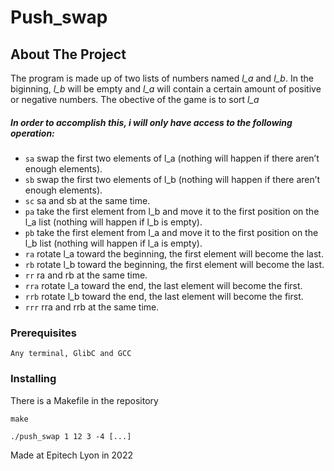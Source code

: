 # Push_swap

<!-- ABOUT THE PROJECT -->
## About The Project
The program is made up  of two lists of numbers named *l_a* and *l_b*.
In the biginning, *l_b* will be empty and *l_a* will contain a certain amount of positive or negative numbers.
The obective of the game is to sort *l_a*

##### In order to accomplish this, i will only have access to the following operation:
* `sa` swap the first two elements of l_a (nothing will happen if there aren’t enough elements).
* `sb` swap the first two elements of l_b (nothing will happen if there aren’t enough elements).
* `sc` sa and sb at the same time.
* `pa` take the first element from l_b and move it to the first position on the l_a list (nothing will happen if l_b is empty).
* `pb` take the first element from l_a and move it to the first position on the l_b list (nothing will happen if l_a is empty).
* `ra` rotate l_a toward the beginning, the first element will become the last.
* `rb` rotate l_b toward the beginning, the first element will become the last.
* `rr` ra and rb at the same time.
* `rra` rotate l_a toward the end, the last element will become the first.
* `rrb` rotate l_b toward the end, the last element will become the first.
* `rrr` rra and rrb at the same time.

### Prerequisites

```
Any terminal, GlibC and GCC
```

### Installing

There is a Makefile in the repository

```
make
```

```
./push_swap 1 12 3 -4 [...]
```

Made at Epitech Lyon in 2022
